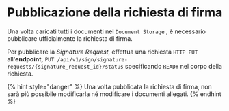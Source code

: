 # Pubblicazione della richiesta di firma

Una volta caricati tutti i documenti nel `Document Storage` , è necessario pubblicare ufficialmente la richiesta di firma.&#x20;

Per pubblicare la _Signature Request_, effettua una richiesta `HTTP PUT` all'**endpoint,** `PUT /api/v1/sign/signature-requests/{signature_request_id}/status` specificando `READY` nel corpo della richiesta.

{% hint style="danger" %}
Una volta pubblicata la richiesta di firma, non sarà più possibile modificarla né modificare i documenti allegati.
{% endhint %}

